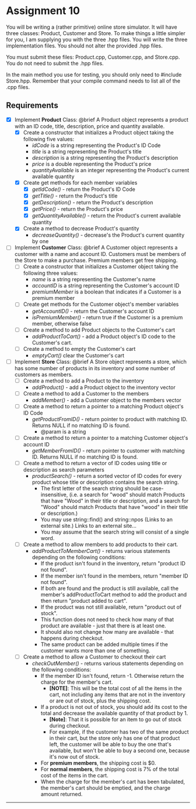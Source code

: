 # Assignment 10
You will be writing a (rather primitive) online store simulator.  It will have three classes: Product, Customer and Store.  To make things a little simpler for you, I am supplying you with the three .hpp files. You will write the three implementation files.  You should not alter the provided .hpp files.

You must submit these files: Product.cpp, Customer.cpp, and Store.cpp.  You do not need to submit the .hpp files.

In the main method you use for testing, you should only need to #include Store.hpp.  Remember that your compile command needs to list all of the .cpp files.
## Requirements
- [x] Implement **Product** Class:
  @brief A Product object represents a product with an ID code, title, description, price and quantity available.
    - [x] Create a constructor that initializes a Product object taking the following five values: 
      - _idCode_ is a string representing the Product's ID Code
      - _title_ is a string representing the Product's title
      - _description_ is a string representing the Product's description
      - _price_ is a double representing the Product's price
      - _quantityAvailable_ is an integer representing the Product's current available quantity
    - [x] Create get methods for each member variables
      - [x] _getIdCode()_ - return the Product's ID Code
      - [x] _getTitle()_ - return the Product's title
      - [x] _getDescription()_ - return the Product's description
      - [x] _getPrice()_ - return the Product's price
      - [x] _getQuantityAvailable()_ - return the Product's current available quantity
    - [x] Create a method to decrease Product's quantity
      - _decreaseQuantity()_ - decrease's the Product's current quantity by one

- [ ] Implement **Customer** Class:
  @brief A Customer object represents a customer with a name and account ID. Customers must be members of the Store to make a purchase.  Premium members get free shipping.
    - [ ] Create a constructor that initializes a Customer object taking the following three values:
      - _name_ is a string representing the Customer's name
      - _accountID_ is a string representing the Customer's account ID
      - _premiumMember_ is a boolean that indicates if a Customer is a premium member
    - [ ] Create get methods for the Customer object's member variables
      - _getAccountID()_ - return the Customer's account ID
      - _isPremiumMember()_ - return true if the Customer is a premium member, otherwise false
    - [ ] Create a method to add Product objects to the Customer's cart
      - _addProductToCart()_ - add a Product object's ID code to the Customer's cart.
    - [ ] Create a method to empty the Customer's cart
      - _emptyCart()_ clear the Customer's cart 
- [ ] Implement **Store** Class:
  @brief A Store object represents a store, which has some number of products in its inventory and some number of customers as members.
    - [ ] Create a method to add a Product to the inventory
      - _addProduct()_ - add a Product object to the inventory vector
    - [ ] Create a method to add a Customer to the members
      - _addMember()_ - add a Customer object to the members vector
    - [ ] Create a method to return a pointer to a matching Product object's ID Code
      - _getProductFromID()_ - return pointer to product with matching ID.  Returns NULL if no matching ID is found.
        - @param is a string
    - [ ] Create a method to return a pointer to a matching Customer object's account ID
      - _getMemberFromID()_ - return pointer to customer with matching ID.  Returns NULL if no matching ID is found.
    - [ ] Create a method to return a vector of ID codes using title or description as search parameters
      - _productSearch()_ - return a sorted vector of ID codes for every product whose title or description contains the search string. 
        - The first letter of the search string should be case-insensitive, (i.e. a search for "wood" should match Products that have "Wood" in their title or description, and a search for "Wood" should match Products that have "wood" in their title or description.)
        - You may use string::find() and string::npos (Links to an external site.) Links to an external site...
        - You may assume that the search string will consist of a single word.
    - [ ] Create a method to allow members to add products to their cart.
      - _addProductToMemberCart()_ - returns various statements depending on the following conditions:
        - If the product isn't found in the inventory, return "product ID not found". 
        - If the member isn't found in the members, return "member ID not found".
        - If both are found and the product is still available, call the member's addProductToCart method to add the product and then return "product added to cart".
        - If the product was not still available, return "product out of stock". 
        - This function does not need to check how many of that product are available - just that there is at least one.  
        - It should also not change how many are available - that happens during checkout. 
        - The same product can be added multiple times if the customer wants more than one of something.
    - [ ] Create a method to allow a Customer to checkout their cart
      - _checkOutMember()_ - returns various statements depending on the following conditions:
        - If the member ID isn't found, return -1. Otherwise return the charge for the member's cart.
          - **[NOTE]**: This will be the total cost of all the items in the cart, not including any items that are not in the inventory or are out of stock, plus the shipping cost.
        - If a product is not out of stock, you should add its cost to the total and decrease the available quantity of that product by 1. 
          - **[Note]**: That it is possible for an item to go out of stock during checkout. 
          - For example, if the customer has two of the same product in their cart, but the store only has one of that product left, the customer will be able to buy the one that's available, but won't be able to buy a second one, because it's now out of stock.  
        - For **premium members**, the shipping cost is $0.
        - For **normal members**, the shipping cost is 7% of the total cost of the items in the cart. 
        - When the charge for the member's cart has been tabulated, the member's cart should be emptied, and the charge amount returned.
---

